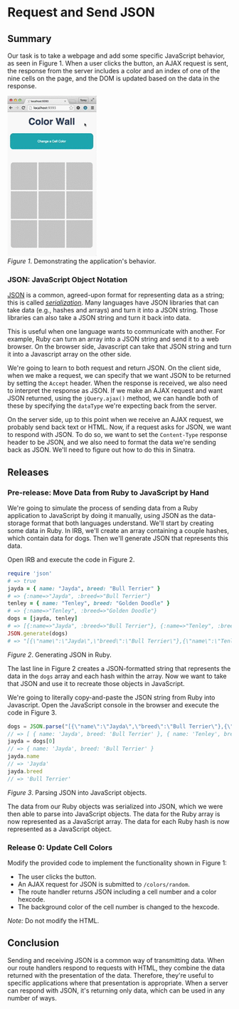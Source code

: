 # Request and Send JSON 
 
## Summary 
Our task is to take a webpage and add some specific JavaScript behavior, as seen in Figure 1.  When a user clicks the button, an AJAX request is sent, the response from the server includes a color and an index of one of the nine cells on the page, and the DOM is updated based on the data in the response.

![example animation](readme-assets/example-animation.gif)  
*Figure 1*.  Demonstrating the application's behavior.


### JSON: JavaScript Object Notation
[JSON][] is a common, agreed-upon format for representing data as a string; this is called [*serialization*][wikipedia serialization]. Many languages have JSON libraries that can take data (e.g., hashes and arrays) and turn it into a JSON string. Those libraries can also take a JSON string and turn it back into data.

This is useful when one language wants to communicate with another. For example, Ruby can turn an array into a JSON string and send it to a web browser. On the browser side, Javascript can take that JSON string and turn it into a Javascript array on the other side.

We're going to learn to both request and return JSON.  On the client side, when we make a request, we can specify that we want JSON to be returned by setting the `Accept` header.  When the response is received, we also need to interpret the response as JSON.  If we make an AJAX request and want JSON returned, using the `jQuery.ajax()` method, we can handle both of these by specifying the `dataType` we're expecting back from the server.

On the server side, up to this point when we receive an AJAX request, we probably send back text or HTML. Now, if a request asks for JSON, we want to respond with JSON.  To do so, we want to set the `Content-Type` response header to be JSON, and we also need to format the data we're sending back as JSON.  We'll need to figure out how to do this in Sinatra.


## Releases
### Pre-release: Move Data from Ruby to JavaScript by Hand
We're going to simulate the process of sending data from a Ruby application to JavaScript by doing it manually, using JSON as the data-storage format that both languages understand.  We'll start by creating some data in Ruby.  In IRB, we'll create an array containing a couple hashes, which contain data for dogs.  Then we'll generate JSON that represents this data.

Open IRB and execute the code in Figure 2.

```ruby
require 'json'
# => true 
jayda = { name: "Jayda", breed: "Bull Terrier" }
# => {:name=>"Jayda", :breed=>"Bull Terrier"} 
tenley = { name: "Tenley", breed: "Golden Doodle" }
# => {:name=>"Tenley", :breed=>"Golden Doodle"} 
dogs = [jayda, tenley]
# => [{:name=>"Jayda", :breed=>"Bull Terrier"}, {:name=>"Tenley", :breed=>"Golden Doodle"}] 
JSON.generate(dogs)
# => "[{\"name\":\"Jayda\",\"breed\":\"Bull Terrier\"},{\"name\":\"Tenley\",\"breed\":\"Golden Doodle\"}]" 
```
*Figure 2*.  Generating JSON in Ruby.

The last line in Figure 2 creates a JSON-formatted string that represents the data in the `dogs` array and each hash within the array.  Now we want to take that JSON and use it to recreate those objects in JavaScript.

We're going to literally copy-and-paste the JSON string from Ruby into Javascript.  Open the JavaScript console in the browser and execute the code in Figure 3.

```javascript
dogs = JSON.parse("[{\"name\":\"Jayda\",\"breed\":\"Bull Terrier\"},{\"name\":\"Tenley\",\"breed\":\"Golden Doodle\"}]");
// => [ { name: 'Jayda', breed: 'Bull Terrier' }, { name: 'Tenley', breed: 'Golden Doodle' } ]
jayda = dogs[0]
// => { name: 'Jayda', breed: 'Bull Terrier' }
jayda.name
// => 'Jayda'
jayda.breed
// => 'Bull Terrier'
```
*Figure 3*.  Parsing JSON into JavaScript objects.

The data from our Ruby objects was serialized into JSON, which we were then able to parse into JavaScript objects.  The data for the Ruby array is now represented as a JavaScript array.  The data for each Ruby hash is now represented as a JavaScript object.


### Release 0: Update Cell Colors
Modify the provided code to implement the functionality shown in Figure 1:

- The user clicks the button.
- An AJAX request for JSON is submitted to `/colors/random`.
- The route handler returns JSON including a cell number and a color hexcode.
- The background color of the cell number is changed to the hexcode.

*Note:*  Do not modify the HTML.


## Conclusion
Sending and receiving JSON is a common way of transmitting data.  When our route handlers respond to requests with HTML, they combine the data returned with the presentation of the data.  Therefore, they're useful to specific applications where that presentation is appropriate.  When a server can respond with JSON, it's returning only data, which can be used in any number of ways.


[JSON]: http://www.json.org/
[wikipedia serialization]: https://en.wikipedia.org/wiki/Serialization


